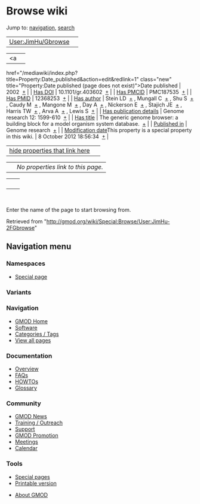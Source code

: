 <div id="mw-page-base" class="noprint">

</div>

<div id="mw-head-base" class="noprint">

</div>

<div id="content" class="mw-body" role="main">

<span id="top"></span>

<div id="mw-js-message" style="display:none;">

</div>



# <span dir="auto">Browse wiki</span>

<div id="bodyContent">

<div id="contentSub">

</div>

<div id="jump-to-nav" class="mw-jump">

Jump to: [navigation](#mw-navigation), [search](#p-search)

</div>

<div id="mw-content-text">

|                                                                     |     |
|---------------------------------------------------------------------|-----|
| [User:JimHu/Gbrowse](/wiki/User:JimHu/Gbrowse "User:JimHu/Gbrowse") |     |

|  |  |
|----|----|
| <a
href="/mediawiki/index.php?title=Property:Date_published&amp;action=edit&amp;redlink=1"
class="new"
title="Property:Date published (page does not exist)">Date published</a> | <span class="smwb-value">2002  <span class="smwsearch">[+](/wiki/Special:SearchByProperty/Date-20published/2002 "Special:SearchByProperty/Date-20published/2002")</span></span> |
| <a
href="/mediawiki/index.php?title=Property:Has_DOI&amp;action=edit&amp;redlink=1"
class="new" title="Property:Has DOI (page does not exist)">Has DOI</a> | <span class="smwb-value">10.1101/gr.403602  <span class="smwsearch">[+](/wiki/Special:SearchByProperty/Has-20DOI/10.1101-2Fgr.403602 "Special:SearchByProperty/Has-20DOI/10.1101-2Fgr.403602")</span></span> |
| <a
href="/mediawiki/index.php?title=Property:Has_PMCID&amp;action=edit&amp;redlink=1"
class="new"
title="Property:Has PMCID (page does not exist)">Has PMCID</a> | <span class="smwb-value">PMC187535  <span class="smwsearch">[+](/wiki/Special:SearchByProperty/Has-20PMCID/PMC187535 "Special:SearchByProperty/Has-20PMCID/PMC187535")</span></span> |
| <a
href="/mediawiki/index.php?title=Property:Has_PMID&amp;action=edit&amp;redlink=1"
class="new" title="Property:Has PMID (page does not exist)">Has PMID</a> | <span class="smwb-value">12368253  <span class="smwsearch">[+](/wiki/Special:SearchByProperty/Has-20PMID/12368253 "Special:SearchByProperty/Has-20PMID/12368253")</span></span> |
| <a
href="/mediawiki/index.php?title=Property:Has_author&amp;action=edit&amp;redlink=1"
class="new"
title="Property:Has author (page does not exist)">Has author</a> | <span class="smwb-value">Stein LD  <span class="smwsearch">[+](/wiki/Special:SearchByProperty/Has-20author/Stein-20LD "Special:SearchByProperty/Has-20author/Stein-20LD")</span></span> , <span class="smwb-value">Mungall C  <span class="smwsearch">[+](/wiki/Special:SearchByProperty/Has-20author/Mungall-20C "Special:SearchByProperty/Has-20author/Mungall-20C")</span></span> , <span class="smwb-value">Shu S  <span class="smwsearch">[+](/wiki/Special:SearchByProperty/Has-20author/Shu-20S "Special:SearchByProperty/Has-20author/Shu-20S")</span></span> , <span class="smwb-value">Caudy M  <span class="smwsearch">[+](/wiki/Special:SearchByProperty/Has-20author/Caudy-20M "Special:SearchByProperty/Has-20author/Caudy-20M")</span></span> , <span class="smwb-value">Mangone M  <span class="smwsearch">[+](/wiki/Special:SearchByProperty/Has-20author/Mangone-20M "Special:SearchByProperty/Has-20author/Mangone-20M")</span></span> , <span class="smwb-value">Day A  <span class="smwsearch">[+](/wiki/Special:SearchByProperty/Has-20author/Day-20A "Special:SearchByProperty/Has-20author/Day-20A")</span></span> , <span class="smwb-value">Nickerson E  <span class="smwsearch">[+](/wiki/Special:SearchByProperty/Has-20author/Nickerson-20E "Special:SearchByProperty/Has-20author/Nickerson-20E")</span></span> , <span class="smwb-value">Stajich JE  <span class="smwsearch">[+](/wiki/Special:SearchByProperty/Has-20author/Stajich-20JE "Special:SearchByProperty/Has-20author/Stajich-20JE")</span></span> , <span class="smwb-value">Harris TW  <span class="smwsearch">[+](/wiki/Special:SearchByProperty/Has-20author/Harris-20TW "Special:SearchByProperty/Has-20author/Harris-20TW")</span></span> , <span class="smwb-value">Arva A  <span class="smwsearch">[+](/wiki/Special:SearchByProperty/Has-20author/Arva-20A "Special:SearchByProperty/Has-20author/Arva-20A")</span></span> , <span class="smwb-value">Lewis S  <span class="smwsearch">[+](/wiki/Special:SearchByProperty/Has-20author/Lewis-20S "Special:SearchByProperty/Has-20author/Lewis-20S")</span></span> |
| <a
href="/mediawiki/index.php?title=Property:Has_publication_details&amp;action=edit&amp;redlink=1"
class="new"
title="Property:Has publication details (page does not exist)">Has publication details</a> | <span class="smwb-value">Genome research 12: 1599-610  <span class="smwsearch">[+](/wiki/Special:SearchByProperty/Has-20publication-20details/Genome-20research-2012:-201599-2D610 "Special:SearchByProperty/Has-20publication-20details/Genome-20research-2012:-201599-2D610")</span></span> |
| [Has title](/wiki/Property:Has_title "Property:Has title") | <span class="smwb-value">The generic genome browser: a building block for a model organism system database.  <span class="smwsearch">[+](/wiki/Special:SearchByProperty/Has-20title/The-20generic-20genome-20browser:-20a-20building-20block-20for-20a-20model-20organism-20system-20database. "Special:SearchByProperty/Has-20title/The-20generic-20genome-20browser:-20a-20building-20block-20for-20a-20model-20organism-20system-20database.")</span></span> |
| <a
href="/mediawiki/index.php?title=Property:Published_in&amp;action=edit&amp;redlink=1"
class="new"
title="Property:Published in (page does not exist)">Published in</a> | <span class="smwb-value">Genome research  <span class="smwsearch">[+](/wiki/Special:SearchByProperty/Published-20in/Genome-20research "Special:SearchByProperty/Published-20in/Genome-20research")</span></span> |
| <span class="smw-highlighter" data-type="1" state="inline" data-title="Property"><span class="smwbuiltin">[Modification date](/wiki/Property:Modification_date "Property:Modification date")</span><span class="smwttcontent">This property is a special property in this wiki.</span></span> | <span class="smwb-value">8 October 2012 18:56:34  <span class="smwsearch">[+](/wiki/Special:SearchByProperty/Modification-20date/8-20October-202012-2018:56:34 "Special:SearchByProperty/Modification-20date/8-20October-202012-2018:56:34")</span></span> |

<span id="smw_browse_incoming"></span>

|  |  |
|----|----|
| [hide properties that link here](/mediawiki/index.php?title=Special:Browse&offset=0&dir=out&article=User%3AJimHu%2FGbrowse)  |  |

|     |                                    |
|-----|------------------------------------|
|     | *No properties link to this page.* |

|     |     |
|-----|-----|
|     |     |

 

Enter the name of the page to start browsing from.  

</div>

<div class="printfooter">

Retrieved from
"<http://gmod.org/wiki/Special:Browse/User:JimHu-2FGbrowse>"

</div>

<div id="catlinks" class="catlinks catlinks-allhidden">

</div>

<div class="visualClear">

</div>

</div>

</div>

<div id="mw-navigation">

## Navigation menu

<div id="mw-head">



<div id="left-navigation">

<div id="p-namespaces" class="vectorTabs" role="navigation"
aria-labelledby="p-namespaces-label">

### Namespaces

- <span id="ca-nstab-special">[Special
  page](/wiki/Special:Browse/User:JimHu-2FGbrowse "This is a special page, you cannot edit the page itself")</span>

</div>

<div id="p-variants" class="vectorMenu emptyPortlet" role="navigation"
aria-labelledby="p-variants-label">

### 

### Variants[](#)

<div class="menu">

</div>

</div>

</div>





</div>



</div>

</div>

</div>

<div id="mw-panel">

<div id="p-logo" role="banner">

<a href="/wiki/Main_Page"
style="background-image: url(http://gmod.org/images/GMOD-cogs.png);"
title="Visit the main page"></a>

</div>

<div id="p-Navigation" class="portal" role="navigation"
aria-labelledby="p-Navigation-label">

### Navigation

<div class="body">

- <span id="n-GMOD-Home">[GMOD Home](/wiki/Main_Page)</span>
- <span id="n-Software">[Software](/wiki/GMOD_Components)</span>
- <span id="n-Categories-.2F-Tags">[Categories /
  Tags](/wiki/Categories)</span>
- <span id="n-View-all-pages">[View all
  pages](/wiki/Special:AllPages)</span>

</div>

</div>

<div id="p-Documentation" class="portal" role="navigation"
aria-labelledby="p-Documentation-label">

### Documentation

<div class="body">

- <span id="n-Overview">[Overview](/wiki/Overview)</span>
- <span id="n-FAQs">[FAQs](/wiki/Category:FAQ)</span>
- <span id="n-HOWTOs">[HOWTOs](/wiki/Category:HOWTO)</span>
- <span id="n-Glossary">[Glossary](/wiki/Glossary)</span>

</div>

</div>

<div id="p-Community" class="portal" role="navigation"
aria-labelledby="p-Community-label">

### Community

<div class="body">

- <span id="n-GMOD-News">[GMOD News](/wiki/GMOD_News)</span>
- <span id="n-Training-.2F-Outreach">[Training /
  Outreach](/wiki/Training_and_Outreach)</span>
- <span id="n-Support">[Support](/wiki/Support)</span>
- <span id="n-GMOD-Promotion">[GMOD
  Promotion](/wiki/GMOD_Promotion)</span>
- <span id="n-Meetings">[Meetings](/wiki/Meetings)</span>
- <span id="n-Calendar">[Calendar](/wiki/Calendar)</span>

</div>

</div>

<div id="p-tb" class="portal" role="navigation"
aria-labelledby="p-tb-label">

### Tools

<div class="body">

- <span id="t-specialpages"><a href="/wiki/Special:SpecialPages" accesskey="q"
  title="A list of all special pages [q]">Special pages</a></span>
- <span id="t-print"><a
  href="/mediawiki/index.php?title=Special:Browse/User:JimHu-2FGbrowse&amp;printable=yes"
  rel="alternate" accesskey="p"
  title="Printable version of this page [p]">Printable version</a></span>

</div>

</div>

</div>

</div>

<div id="footer" role="contentinfo">

- <span id="footer-places-about">[About
  GMOD](/wiki/GMOD:About "GMOD:About")</span>

<!-- -->






</div>
